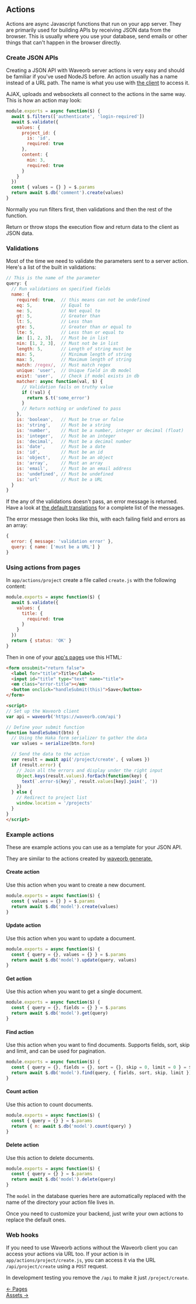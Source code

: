 ## Actions

Actions are async Javascript functions that run on your app server. They are primarily used for building APIs by receiving JSON data from the browser. This is usually where you use your database, send emails or other things that can't happen in the browser directly.

### Create JSON APIs

Creating a JSON API with Waveorb server actions is very easy and should be familiar if you've used NodeJS before. An action usually has a name instead of a URL path. The name is what you use with [the client](/doc/client) to access it.

AJAX, uploads and websockets all connect to the actions in the same way. This is how an action may look:
```js
module.exports = async function($) {
  await $.filters(['authenticate', 'login-required'])
  await $.validate({
    values: {
      project_id: {
        is: 'id',
        required: true
      },
      content: {
        min: 3,
        required: true
      }
    }
  })
  const { values = {} } = $.params
  return await $.db('comment').create(values)
}
```
Normally you run filters first, then validations and then the rest of the function.

Return or throw stops the execution flow and return data to the client as JSON data.

### Validations
Most of the time we need to validate the parameters sent to a server action. Here's a list of the built in validations:

```js
// This is the name of the parameter
query: {
  // Run validations on specified fields
  name: {
    required: true,  // this means can not be undefined
    eq: 5,           // Equal to
    ne: 5,           // Not equal to
    gt: 5,           // Greater than
    lt: 5,           // Less than
    gte: 5,          // Greater than or equal to
    lte: 5,          // Less than or equal to
    in: [1, 2, 3],   // Must be in list
    nin: [1, 2, 3],  // Must not be in list
    length: 5,       // Length of string must be
    min: 5,          // Minimum length of string
    max: 5,          // Maximum length of string
    match: /regex/,  // Must match regex
    unique: 'user',  // Unique field in db model
    exist: 'user',   // Check if model exists in db
    matcher: async function(val, $) {
      // Validation fails on truthy value
      if (!val) {
        return $.t('some_error')
      }
      // Return nothing or undefined to pass
    },
    is: 'boolean',   // Must be true or false
    is: 'string',    // Must be a string
    is: 'number',    // Must be a number, integer or decimal (float)
    is: 'integer',   // Must be an integer
    is: 'decimal',   // Must be a decimal number
    is: 'date',      // Must be a date
    is: 'id',        // Must be an id
    is: 'object',    // Must be an object
    is: 'array',     // Must an array
    is: 'email',     // Must be an email address
    is: 'undefined', // Must be undefined
    is: 'url'        // Must be a URL
  }
}
```

If the any of the validations doesn't pass, an error message is returned. Have a look at [the default translations](/doc/locales#default-translations) for a complete list of the messages.

The error message then looks like this, with each failing field and errors as an array:
```js
{
  error: { message: 'validation error' },
  query: { name: ['must be a URL'] }
}
```

### Using actions from pages

In `app/actions/project` create a file called `create.js` with the following content:
```js
module.exports = async function($) {
  await $.validate({
    values: {
      title: {
        required: true
      }
    }
  })
  return { status: 'OK' }
}
```

Then in one of your [app's pages](/doc/pages) use this HTML:
```html
<form onsubmit="return false">
  <label for="title">Title</label>
  <input id="title" type="text" name="title">
  <em class="error-title"></em>
  <button onclick="handleSubmit(this)">Save</button>
</form>

<script>
// Set up the Waveorb client
var api = waveorb('https://waveorb.com/api')

// Define your submit function
function handleSubmit(btn) {
  // Using the Haka form serializer to gather the data
  var values = serialize(btn.form)

  // Send the data to the action
  var result = await api('/project/create', { values })
  if (result.error) {
    // Join all the errors and display under the right input
    Object.keys(result.values).forEach(function(key) {
      text(`.error-${key}`, result.values[key].join(', '))
    })
  } else {
    // Redirect to project list
    window.location = '/projects'
  }
}
</script>
```

### Example actions

These are example actions you can use as a template for your JSON API.

They are similar to the actions created by [waveorb generate.](/doc/command-line#generate)

#### Create action

Use this action when you want to create a new document.

```js
module.exports = async function($) {
  const { values = {} } = $.params
  return await $.db('model').create(values)
}
```

#### Update action

Use this action when you want to update a document.

```js
module.exports = async function($) {
  const { query = {}, values = {} } = $.params
  return await $.db('model').update(query, values)
}
```

#### Get action

Use this action when you want to get a single document.

```js
module.exports = async function($) {
  const { query = {}, fields = {} } = $.params
  return await $.db('model').get(query)
}
```

#### Find action

Use this action when you want to find documents. Supports fields, sort, skip and limit, and can be used for pagination.

```js
module.exports = async function($) {
  const { query = {}, fields = {}, sort = {}, skip = 0, limit = 0 } = $.params
  return await $.db('model').find(query, { fields, sort, skip, limit })
}
```

#### Count action

Use this action to count documents.

```js
module.exports = async function($) {
  const { query = {} } = $.params
  return { n: await $.db('model').count(query) }
}
```

#### Delete action

Use this action to delete documents.

```js
module.exports = async function($) {
  const { query = {} } = $.params
  return await $.db('model').delete(query)
}
```

The `model` in the database queries here are automatically replaced with the name of the directory your action file lives in.

Once you need to customize your backend, just write your own actions to replace the default ones.

### Web hooks

If you need to use Waveorb actions without the Waveorb client you can access your actions via URL too. If your action is in `app/actions/project/create.js`, you can access it via the URL `/api/project/create` using a `POST` request.

In development testing you remove the `/api` to make it just `/project/create`.

<div class="nav">
  <div><a href="/doc/pages">&larr; Pages</a></div>
  <div><a href="/doc/assets">Assets &rarr;</a></div>
</div>
